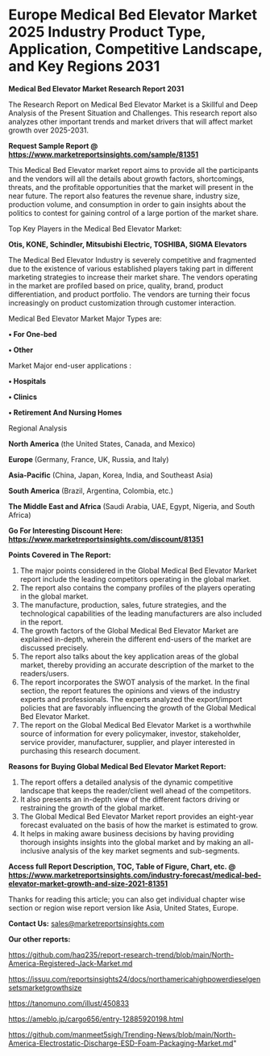 # Europe Medical Bed Elevator Market 2025 Industry Product Type, Application, Competitive Landscape, and Key Regions 2031

<strong>Medical Bed Elevator Market Research Report 2031</strong>

The Research Report on Medical Bed Elevator Market is a Skillful and Deep Analysis of the Present Situation and Challenges. This research report also analyzes other important trends and market drivers that will affect market growth over 2025-2031.

<strong>Request Sample Report @ <a href=https://www.marketreportsinsights.com/sample/81351>https://www.marketreportsinsights.com/sample/81351</a></strong>

This Medical Bed Elevator market report aims to provide all the participants and the vendors will all the details about growth factors, shortcomings, threats, and the profitable opportunities that the market will present in the near future. The report also features the revenue share, industry size, production volume, and consumption in order to gain insights about the politics to contest for gaining control of a large portion of the market share.

Top Key Players in the Medical Bed Elevator Market:

<strong>Otis, KONE, Schindler, Mitsubishi Electric, TOSHIBA, SIGMA Elevators</strong>

The Medical Bed Elevator Industry is severely competitive and fragmented due to the existence of various established players taking part in different marketing strategies to increase their market share. The vendors operating in the market are profiled based on price, quality, brand, product differentiation, and product portfolio. The vendors are turning their focus increasingly on product customization through customer interaction.

Medical Bed Elevator Market Major Types are:

<strong>• For One-bed

• Other</strong>

Market Major end-user applications :

<strong>• Hospitals

• Clinics

• Retirement And Nursing Homes</strong>

Regional Analysis

</u><strong><b>North America</b></strong> (the United States, Canada, and Mexico)

<strong><b>Europe </b></strong>(Germany, France, UK, Russia, and Italy)

<strong><b>Asia-Pacific</b></strong> (China, Japan, Korea, India, and Southeast Asia)

<strong><b>South America</b></strong> (Brazil, Argentina, Colombia, etc.)

<strong><b>The Middle East and Africa</b></strong> (Saudi Arabia, UAE, Egypt, Nigeria, and South Africa)

<strong>Go For Interesting Discount Here: <a href=https://www.marketreportsinsights.com/discount/81351>https://www.marketreportsinsights.com/discount/81351</a></strong>

<strong>Points Covered in The Report:</strong>
<ol>
  <li>The major points considered in the Global Medical Bed Elevator Market report include the leading competitors operating in the global market.</li>
  <li>The report also contains the company profiles of the players operating in the global market.</li>
  <li>The manufacture, production, sales, future strategies, and the technological capabilities of the leading manufacturers are also included in the report.</li>
  <li>The growth factors of the Global Medical Bed Elevator Market are explained in-depth, wherein the different end-users of the market are discussed precisely.</li>
  <li>The report also talks about the key application areas of the global market, thereby providing an accurate description of the market to the readers/users.</li>
  <li>The report incorporates the SWOT analysis of the market. In the final section, the report features the opinions and views of the industry experts and professionals. The experts analyzed the export/import policies that are favorably influencing the growth of the Global Medical Bed Elevator Market.</li>
  <li>The report on the Global Medical Bed Elevator Market is a worthwhile source of information for every policymaker, investor, stakeholder, service provider, manufacturer, supplier, and player interested in purchasing this research document.</li>
</ol>
<strong>Reasons for Buying Global Medical Bed Elevator Market Report:</strong>

<ol>
  <li>The report offers a detailed analysis of the dynamic competitive landscape that keeps the reader/client well ahead of the competitors.</li>
  <li>It also presents an in-depth view of the different factors driving or restraining the growth of the global market.</li>
  <li>The Global Medical Bed Elevator Market report provides an eight-year forecast evaluated on the basis of how the market is estimated to grow.</li>
  <li>It helps in making aware business decisions by having providing thorough insights insights into the global market and by making an all-inclusive analysis of the key market segments and sub-segments.</li>
</ol>
<strong>Access full Report Description, TOC, Table of Figure, Chart, etc. @ <a href=https://www.marketreportsinsights.com/industry-forecast/medical-bed-elevator-market-growth-and-size-2021-81351>https://www.marketreportsinsights.com/industry-forecast/medical-bed-elevator-market-growth-and-size-2021-81351</a></strong>


Thanks for reading this article; you can also get individual chapter wise section or region wise report version like Asia, United States, Europe.

<strong>Contact Us:</strong>
sales@marketreportsinsights.com

<strong>Our other reports:</strong>

<a href=https://github.com/haq235/report-research-trend/blob/main/North-America-Registered-Jack-Market.md>https://github.com/haq235/report-research-trend/blob/main/North-America-Registered-Jack-Market.md</a>

<a href=https://issuu.com/reportsinsights24/docs/northamericahighpowerdieselgensetsmarketgrowthsize>https://issuu.com/reportsinsights24/docs/northamericahighpowerdieselgensetsmarketgrowthsize</a>

<a href=https://tanomuno.com/illust/450833>https://tanomuno.com/illust/450833</a>

<a href=https://ameblo.jp/cargo656/entry-12885920198.html>https://ameblo.jp/cargo656/entry-12885920198.html</a>

<a href=https://github.com/manmeet5sigh/Trending-News/blob/main/North-America-Electrostatic-Discharge-ESD-Foam-Packaging-Market.md>https://github.com/manmeet5sigh/Trending-News/blob/main/North-America-Electrostatic-Discharge-ESD-Foam-Packaging-Market.md</a>"
